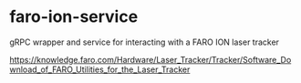 # faro-ion-service

gRPC wrapper and service for interacting with a FARO ION laser tracker

https://knowledge.faro.com/Hardware/Laser_Tracker/Tracker/Software_Download_of_FARO_Utilities_for_the_Laser_Tracker